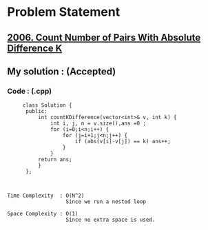 # Problem Statement

## [2006. Count Number of Pairs With Absolute Difference K](https://leetcode.com/problems/count-number-of-pairs-with-absolute-difference-k/)


## My solution :  (Accepted)

    
  
        
   ### Code : (.cpp)  
      
         class Solution {
          public:
              int countKDifference(vector<int>& v, int k) {
                  int i, j, n = v.size(),ans =0 ;
                  for (i=0;i<n;i++) {
                      for (j=i+1;j<n;j++) {
                          if (abs(v[i]-v[j]) == k) ans++;
                      }
                  }
              return ans;
              }
          };



    Time Complexity  : O(N^2)
                       Since we run a nested loop
                      
    Space Complexity : O(1)
                       Since no extra space is used.
                       
   
  
  
